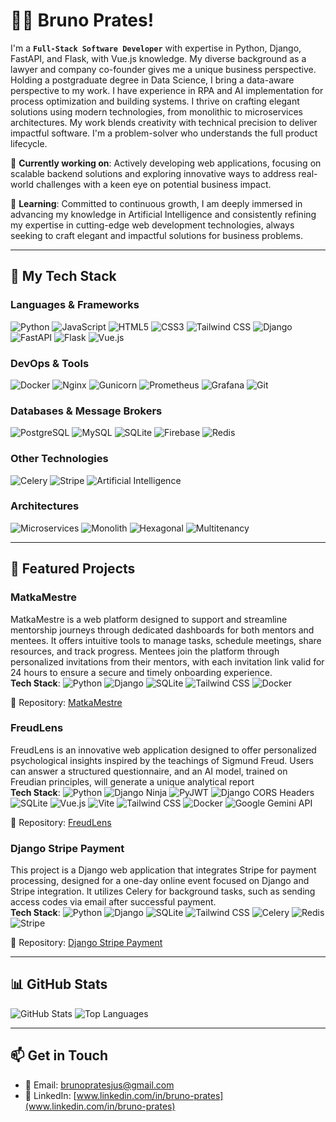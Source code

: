 # 👨‍💻 Bruno Prates!

I'm a **`Full-Stack Software Developer`** with expertise in Python, Django, FastAPI, and Flask, with Vue.js knowledge. My diverse background as a  lawyer and company co-founder gives me a unique business perspective. Holding a postgraduate degree in Data Science, I bring a data-aware perspective to my work. I have  experience in RPA and AI implementation for process optimization and building systems. I thrive on crafting elegant solutions using modern technologies, from monolithic to microservices architectures. My work blends creativity with technical precision to deliver impactful software. I'm a problem-solver who understands the full product lifecycle.

🌟 **Currently working on**: Actively developing web applications, focusing on scalable backend solutions and exploring innovative ways to address real-world challenges with a keen eye on potential business impact.

🌱 **Learning**: Committed to continuous growth, I am deeply immersed in advancing my knowledge in Artificial Intelligence and consistently refining my expertise in cutting-edge web development technologies, always seeking to craft elegant and impactful solutions for business problems.

---

## 🚀 My Tech Stack

### Languages & Frameworks
![Python](https://img.shields.io/badge/Python-3776AB?style=flat&logo=python&logoColor=white)
![JavaScript](https://img.shields.io/badge/JavaScript-F7DF1E?style=flat&logo=javascript&logoColor=black)
![HTML5](https://img.shields.io/badge/HTML5-E34F26?style=flat&logo=html5&logoColor=white)
![CSS3](https://img.shields.io/badge/CSS3-1572B6?style=flat&logo=css3&logoColor=white)
![Tailwind CSS](https://img.shields.io/badge/Tailwind_CSS-38B2AC?style=flat&logo=tailwind-css&logoColor=white)
![Django](https://img.shields.io/badge/Django-092E20?style=flat&logo=django&logoColor=white)
![FastAPI](https://img.shields.io/badge/FastAPI-009688?style=flat&logo=fastapi&logoColor=white)
![Flask](https://img.shields.io/badge/Flask-000000?style=flat&logo=flask&logoColor=white)
![Vue.js](https://img.shields.io/badge/Vue.js-4FC08D?style=flat&logo=vuedotjs&logoColor=white)

### DevOps & Tools
![Docker](https://img.shields.io/badge/Docker-2496ED?style=flat&logo=docker&logoColor=white)
![Nginx](https://img.shields.io/badge/Nginx-009639?style=flat&logo=nginx&logoColor=white)
![Gunicorn](https://img.shields.io/badge/Gunicorn-499848?style=flat&logo=gunicorn&logoColor=white)
![Prometheus](https://img.shields.io/badge/Prometheus-E6522C?style=flat&logo=prometheus&logoColor=white)
![Grafana](https://img.shields.io/badge/Grafana-F46800?style=flat&logo=grafana&logoColor=white)
![Git](https://img.shields.io/badge/Git-F05032?style=flat&logo=git&logoColor=white)

### Databases & Message Brokers
![PostgreSQL](https://img.shields.io/badge/PostgreSQL-4169E1?style=flat&logo=postgresql&logoColor=white)
![MySQL](https://img.shields.io/badge/MySQL-4479A1?style=flat&logo=mysql&logoColor=white)
![SQLite](https://img.shields.io/badge/SQLite-003B57?style=flat&logo=sqlite&logoColor=white)
![Firebase](https://img.shields.io/badge/Firebase-FFCA28?style=flat&logo=firebase&logoColor=black)
![Redis](https://img.shields.io/badge/Redis-DC382D?style=flat&logo=redis&logoColor=white)


### Other Technologies
![Celery](https://img.shields.io/badge/Celery-37814A?style=flat&logo=celery&logoColor=white)
![Stripe](https://img.shields.io/badge/Stripe-008CDD?style=flat&logo=stripe&logoColor=white)
![Artificial Intelligence](https://img.shields.io/badge/AI-00C4B4?style=flat&logo=tensorflow&logoColor=white)

### Architectures
![Microservices](https://img.shields.io/badge/Microservices-blue)
![Monolith](https://img.shields.io/badge/Monolith-green)
![Hexagonal](https://img.shields.io/badge/Hexagonal-orange)
![Multitenancy](https://img.shields.io/badge/Multitenancy-purple)

---

## 🌟 Featured Projects

### MatkaMestre
MatkaMestre is a web platform designed to support and streamline mentorship journeys through dedicated dashboards for both mentors and mentees. It offers intuitive tools to manage tasks, schedule meetings, share resources, and track progress. Mentees join the platform through personalized invitations from their mentors, with each invitation link valid for 24 hours to ensure a secure and timely onboarding experience.   
**Tech Stack**:
![Python](https://img.shields.io/badge/Python-3776AB?style=flat&logo=python&logoColor=white)
![Django](https://img.shields.io/badge/Django-092E20?style=flat&logo=django&logoColor=white)
![SQLite](https://img.shields.io/badge/SQLite-003B57?style=flat&logo=sqlite&logoColor=white)
![Tailwind CSS](https://img.shields.io/badge/Tailwind_CSS-38B2AC?style=flat&logo=tailwind-css&logoColor=white)
![Docker](https://img.shields.io/badge/Docker-2496ED?style=flat&logo=docker&logoColor=white)

📂 Repository: [MatkaMestre](https://github.com/PratesB/MatkaMestre)


### FreudLens
FreudLens is an innovative web application designed to offer personalized psychological insights inspired by the teachings of Sigmund Freud. Users can answer a structured questionnaire, and an AI model, trained on Freudian principles, will generate a unique analytical report  
**Tech Stack**: 
![Python](https://img.shields.io/badge/Python-3776AB?style=flat&logo=python&logoColor=white)
![Django Ninja](https://img.shields.io/badge/Django_Ninja-0C4B33?style=flat&logo=django&logoColor=white)
![PyJWT](https://img.shields.io/badge/PyJWT-FF9900?style=flat&logo=json&logoColor=white)
![Django CORS Headers](https://img.shields.io/badge/Django_CORS_Headers-0C4B33?style=flat&logo=django&logoColor=white)
![SQLite](https://img.shields.io/badge/SQLite-003B57?style=flat&logo=sqlite&logoColor=white)
![Vue.js](https://img.shields.io/badge/Vue.js-4FC08D?style=flat&logo=vue.js&logoColor=white)
![Vite](https://img.shields.io/badge/Vite-646CFF?style=flat&logo=vite&logoColor=white)
![Tailwind CSS](https://img.shields.io/badge/Tailwind_CSS-38B2AC?style=flat&logo=tailwind-css&logoColor=white)
![Docker](https://img.shields.io/badge/Docker-2496ED?style=flat&logo=docker&logoColor=white)
![Google Gemini API](https://img.shields.io/badge/Google_Gemini_API-4285F4?style=flat&logo=google&logoColor=white)


📂 Repository: [FreudLens](https://github.com/PratesB/freudlens)

### Django Stripe Payment
This project is a Django web application that integrates Stripe for payment processing, designed for a one-day online event focused on Django and Stripe integration. It utilizes Celery for background tasks, such as sending access codes via email after successful payment.  
**Tech Stack**:
![Python](https://img.shields.io/badge/Python-3776AB?style=flat&logo=python&logoColor=white)
![Django](https://img.shields.io/badge/Django-092E20?style=flat&logo=django&logoColor=white)
![SQLite](https://img.shields.io/badge/SQLite-003B57?style=flat&logo=sqlite&logoColor=white)
![Tailwind CSS](https://img.shields.io/badge/Tailwind_CSS-38B2AC?style=flat&logo=tailwind-css&logoColor=white)
![Celery](https://img.shields.io/badge/Celery-37814A?style=flat&logo=celery&logoColor=white)
![Redis](https://img.shields.io/badge/Redis-DC382D?style=flat&logo=redis&logoColor=white)
![Stripe](https://img.shields.io/badge/Stripe-008CDD?style=flat&logo=stripe&logoColor=white)

📂 Repository: [Django Stripe Payment](https://github.com/PratesB/payment_django_stripe)

---

## 📊 GitHub Stats

![GitHub Stats](https://github-readme-stats.vercel.app/api?username=PratesB&show_icons=true&theme=radical)
![Top Languages](https://github-readme-stats.vercel.app/api/top-langs/?username=PratesB&layout=compact&theme=radical)

---

## 📫 Get in Touch

- 📧 Email: [brunopratesjus@gmail.com](mailto:brunopratesjus@gmail.com)
- 💼 LinkedIn: [www.linkedin.com/in/bruno-prates](www.linkedin.com/in/bruno-prates)
